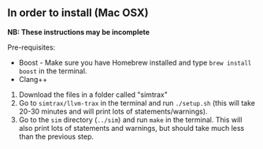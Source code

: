 ## In order to install (Mac OSX)

**NB: These instructions may be incomplete**

Pre-requisites:
* Boost - Make sure you have Homebrew installed and type `brew install boost` in the terminal.
* Clang++

1. Download the files in a folder called "simtrax"
2. Go to `simtrax/llvm-trax` in the terminal and run `./setup.sh`
(this will take 20-30 minutes and will print lots of statements/warnings).
3. Go to the `sim` directory (`../sim`) and run `make` in the terminal. This
will also print lots of statements and warnings, but should take much less than the
previous step.
